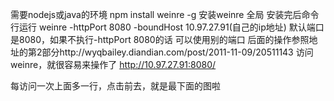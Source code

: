 需要nodejs或java的环境
npm install weinre -g  安装weinre  全局
 安装完后命令行运行 weinre -httpPort 8080 -boundHost 10.97.27.91(自己的ip地址)
 默认端口是8080，如果不执行-httpPort 8080的话
可以使用别的端口
后面的操作参照地址的第2部分http://wyqbailey.diandian.com/post/2011-11-09/20511143 访问weinre，就很容易来操作了
http://10.97.27.91:8080/

每访问一次上面多一行，点击前去，就是最下面的图啦



